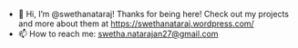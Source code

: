 - 👋 Hi, I’m @swethanataraj! Thanks for being here! Check out my projects and more about them at https://swethanataraj.wordpress.com/
- 📫 How to reach me: swetha.natarajan27@gmail.com

<!---

--->
